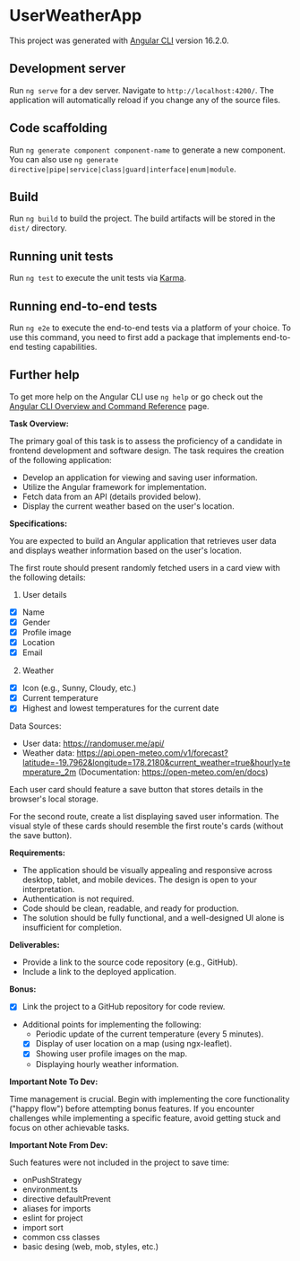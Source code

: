 # UserWeatherApp

This project was generated with [Angular CLI](https://github.com/angular/angular-cli) version 16.2.0.

## Development server

Run `ng serve` for a dev server. Navigate to `http://localhost:4200/`. The application will automatically reload if you change any of the source files.

## Code scaffolding

Run `ng generate component component-name` to generate a new component. You can also use `ng generate directive|pipe|service|class|guard|interface|enum|module`.

## Build

Run `ng build` to build the project. The build artifacts will be stored in the `dist/` directory.

## Running unit tests

Run `ng test` to execute the unit tests via [Karma](https://karma-runner.github.io).

## Running end-to-end tests

Run `ng e2e` to execute the end-to-end tests via a platform of your choice. To use this command, you need to first add a package that implements end-to-end testing capabilities.

## Further help

To get more help on the Angular CLI use `ng help` or go check out the [Angular CLI Overview and Command Reference](https://angular.io/cli) page.

**Task Overview:**

The primary goal of this task is to assess the proficiency of a candidate in frontend development and software design. The task requires the creation of the following application:

- Develop an application for viewing and saving user information.
- Utilize the Angular framework for implementation.
- Fetch data from an API (details provided below).
- Display the current weather based on the user's location.

**Specifications:**

You are expected to build an Angular application that retrieves user data and displays weather information based on the user's location.

The first route should present randomly fetched users in a card view with the following details:
1. User details
  - [x] Name
  - [x] Gender
  - [x] Profile image
  - [x] Location
  - [x] Email
2. Weather
  - [x] Icon (e.g., Sunny, Cloudy, etc.)
  - [x] Current temperature
  - [x] Highest and lowest temperatures for the current date

Data Sources:
- User data: https://randomuser.me/api/
- Weather data: https://api.open-meteo.com/v1/forecast?latitude=-19.7962&longitude=178.2180&current_weather=true&hourly=temperature_2m (Documentation: https://open-meteo.com/en/docs)

Each user card should feature a save button that stores details in the browser's local storage.

For the second route, create a list displaying saved user information. The visual style of these cards should resemble the first route's cards (without the save button).

**Requirements:**

- The application should be visually appealing and responsive across desktop, tablet, and mobile devices. The design is open to your interpretation.
- Authentication is not required.
- Code should be clean, readable, and ready for production.
- The solution should be fully functional, and a well-designed UI alone is insufficient for completion.

**Deliverables:**

- Provide a link to the source code repository (e.g., GitHub).
- Include a link to the deployed application.

**Bonus:**

- [x] Link the project to a GitHub repository for code review.
- Additional points for implementing the following:
  - Periodic update of the current temperature (every 5 minutes).
  - [x] Display of user location on a map (using ngx-leaflet).
  - [x] Showing user profile images on the map.
  - Displaying hourly weather information.

**Important Note To Dev:**

Time management is crucial. Begin with implementing the core functionality ("happy flow") before attempting bonus features. If you encounter challenges while implementing a specific feature, avoid getting stuck and focus on other achievable tasks.

**Important Note From Dev:**

Such features were not included in the project to save time:

- onPushStrategy
- environment.ts
- directive defaultPrevent
- aliases for imports
- eslint for project
- import sort
- common css classes
- basic desing (web, mob, styles, etc.)
